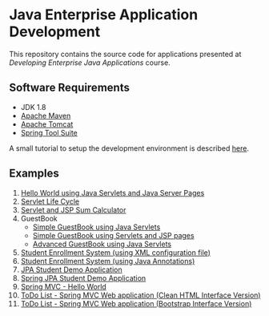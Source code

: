 Java Enterprise Application Development
=======================================

This repository contains the source code for applications presented at _Developing Enterprise Java Applications_ course.

Software Requirements
---------------------

* JDK 1.8 
* [Apache Maven](https://maven.apache.org) 
* [Apache Tomcat](https://tomcat.apache.org)
* [Spring Tool Suite](https://spring.io/tools)

A small tutorial to setup the development environment is described [here](labs/SETUP.md).  

Examples 
--------

1. [Hello World using Java Servlets and Java Server Pages](servlet-helloworld)
2. [Servlet Life Cycle](servlet-lifecycle)
3. [Servlet and JSP Sum Calculator](servlet-calculator)
4. GuestBook
     - [Simple GuestBook using Java Servlets ](guestbook)
     - [Simple GuestBook using Servlets and JSP pages](guestbook-jsp)
     - [Advanced GuestBook using Java Servlets](guestbook-db)
5. [Student Enrollment System (using XML configuration file)](spring-student-xml)
6. [Student Enrollment System (using Java Annotations)](spring-student-annotations)
7. [JPA Student Demo Application](jpa-student)
8. [Spring JPA Student Demo Application](jpa-student-spring)
9. [Spring MVC - Hello World](springmvc-helloworld)
10. [ToDo List - Spring MVC Web application (Clean HTML Interface Version)](springmvc-todo-html)
11. [ToDo List - Spring MVC Web application (Bootstrap Interface Version)](springmvc-todo-bootstrap)